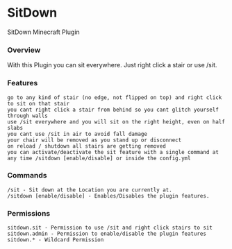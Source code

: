 # SitDown
SitDown Minecraft Plugin

### Overview
With this Plugin you can sit everywhere. Just right click a stair or use /sit.

### Features
    go to any kind of stair (no edge, not flipped on top) and right click to sit on that stair
    you cant right click a stair from behind so you cant glitch yourself through walls
    use /sit everywhere and you will sit on the right height, even on half slabs
    you cant use /sit in air to avoid fall damage
    your chair will be removed as you stand up or disconnect
    on reload / shutdown all stairs are getting removed
    you can activate/deactivate the sit feature with a single command at any time /sitdown [enable/disable] or inside the config.yml

### Commands
    /sit - Sit down at the Location you are currently at.
    /sitdown [enable/disable] - Enables/Disables the plugin features.

### Permissions
    sitdown.sit - Permission to use /sit and right click stairs to sit
    sitdown.admin - Permission to enable/disable the plugin features
    sitdown.* - Wildcard Permission
